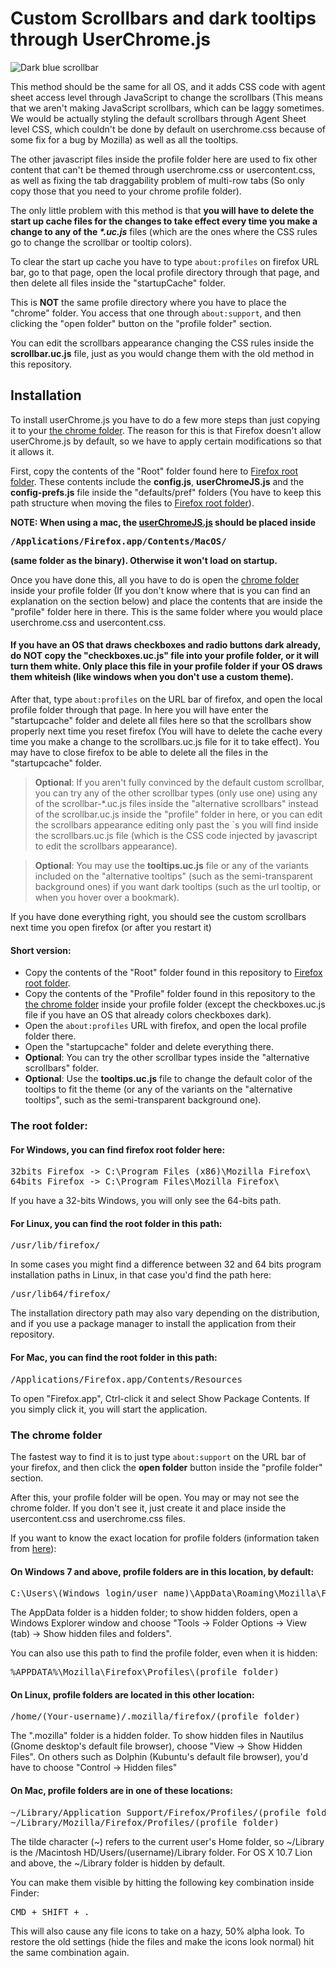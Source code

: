 <h1>Custom Scrollbars and dark tooltips through UserChrome.js</h1>
<img src="https://i.imgur.com/qe6tGJW.png" title="Dark blue scrollbar">
<p>This method should be the same for all OS, and it adds CSS code with agent sheet access level through JavaScript to change the scrollbars (This means that we aren't making JavaScript scrollbars, which can be laggy sometimes. We would be actually styling the default scrollbars through Agent Sheet level CSS, which couldn't be done by default on userchrome.css because of some fix for a bug by Mozilla) as well as all the tooltips.</p>

<p>The other javascript files inside the profile folder here are used to fix other content that can't be themed through userchrome.css or usercontent.css, as well as fixing the tab draggability problem of multi-row tabs (So only copy those that you need to your chrome profile folder).</p>

<p>The only little problem with this method is that <b>you will have to delete the start up cache files for the changes to take effect every time you make a change to any of the <i>*.uc.js</i></b> files (which are the ones where the CSS rules go to change the scrollbar or tooltip colors).</p>

<p>To clear the start up cache you have to type <code>about:profiles</code> on firefox URL bar, go to that page, open the local profile directory through that page, and then delete all files inside the "startupCache" folder.</p>

<p>This is <b>NOT</b> the same profile directory where you have to place the "chrome" folder. You access that one through <code>about:support</code>, and then clicking the "open folder" button on the "profile folder" section.</p>
<p>You can edit the scrollbars appearance changing the CSS rules inside the <b>scrollbar.uc.js</b> file, just as you would change them with the old method in this repository.</p>
  
<h2>Installation</h2>
<p>To install userChrome.js you have to do a few more steps than just copying it to your <a href="https://github.com/Izheil/Firefox-57-full-dark-theme-with-scrollbars/blob/master/Scrollbars%20&%20tooltips%20dark%20theme/Readme.md#the-chrome-folder">the chrome folder</a>. The reason for this is that Firefox doesn't allow userChrome.js by default, so we have to apply certain modifications so that it allows it.</p>

<p>First, copy the contents of the "Root" folder found here to <a href="https://github.com/Izheil/Firefox-57-full-dark-theme-with-scrollbars/blob/master/Scrollbars%20&%20tooltips%20dark%20theme/Readme.md#the-root-folder">Firefox root folder</a>. These contents include the <b>config.js</b>, <b>userChromeJS.js</b> and the <b>config-prefs.js</b> file inside the "defaults/pref" folders (You have to keep this path structure when moving the files to <a href="https://github.com/Izheil/Firefox-57-full-dark-theme-with-scrollbars/blob/master/Scrollbars%20&%20tooltips%20dark%20theme/Readme.md#the-root-folder">Firefox root folder</a>).</p>
<p><strong>NOTE: When using a mac, the <a href="https://github.com/snwflake/Firefox-57-full-dark-theme-with-scrollbars/blob/master/Scrollbars%20%26%20tooltips%20dark%20theme/Root/userChromeJS.js">userChromeJS.js</a> should be placed inside
<pre>/Applications/Firefox.app/Contents/MacOS/</pre> (same folder as the binary). Otherwise it won't load on startup.</strong></p>

<p>Once you have done this, all you have to do is open the <a href="https://github.com/Izheil/Firefox-57-full-dark-theme-with-scrollbars/blob/master/Scrollbars%20&%20tooltips%20dark%20theme/Readme.md#the-chrome-folder">chrome folder</a> inside your profile folder (If you don't know where that is you can find an explanation on the section below) and place the contents that are inside the "profile" folder here in there. This is the same folder where you would place userchrome.css and usercontent.css.</p>

<h4>If you have an OS that draws checkboxes and radio buttons dark already, do NOT copy the "checkboxes.uc.js" file into your profile folder, or it will turn them white. Only place this file in your profile folder if your OS draws them whiteish (like windows when you don't use a custom theme).</h4>

<p>After that, type <code>about:profiles</code> on the URL bar of firefox, and open the local profile folder through that page. In here you will have enter the "startupcache" folder and delete all files here so that the scrollbars show properly next time you reset firefox (You will have to delete the cache every time you make a change to the scrollbars.uc.js file for it to take effect). You may have to close firefox to be able to delete all the files in the "startupcache" folder.</p>

<blockquote><b>Optional</b>: If you aren't fully convinced by the default custom scrollbar, you can try any of the other scrollbar types (only use one) using any of the scrollbar-*.uc.js files inside the "alternative scrollbars" instead of the scrollbar.uc.js inside the "profile" folder in here, or you can edit the scrollbars appearance editing only past the `s you will find inside the scrollbars.uc.js file (which is the CSS code injected by javascript to edit the scrollbars appearance).</blockquote>

<blockquote><b>Optional</b>: You may use the <b>tooltips.uc.js</b> file or any of the variants included on the "alternative tooltips" (such as the semi-transparent background ones) if you want dark tooltips (such as the url tooltip, or when you hover over a bookmark).</blockquote>

<p>If you have done everything right, you should see the custom scrollbars next time you open firefox (or after you restart it)</p>

<h4>Short version:</h4>
<ul>
  <li>Copy the contents of the "Root" folder found in this repository to <a href="https://github.com/Izheil/Firefox-57-full-dark-theme-with-scrollbars/blob/master/Scrollbars%20&%20tooltips%20dark%20theme/Readme.md#the-root-folder">Firefox root folder</a>.</li>
  <li>Copy the contents of the "Profile" folder found in this repository to the <a href="https://github.com/Izheil/Firefox-57-full-dark-theme-with-scrollbars/blob/master/Scrollbars%20&%20tooltips%20dark%20theme/Readme.md#the-chrome-folder">the chrome folder</a> inside your profile folder (except the checkboxes.uc.js file if you have an OS that already colors checkboxes dark).</li>
  <li>Open the <code>about:profiles</code> URL with firefox, and open the local profile folder there.</li>
  <li>Open the "startupcache" folder and delete everything there.</li>
  <li><b>Optional</b>: You can try the other scrollbar types inside the "alternative scrollbars" folder.</li>
  <li><b>Optional</b>: Use the <b>tooltips.uc.js</b> file to change the default color of the tooltips to fit the theme (or any of the variants on the "alternative tooltips", such as the semi-transparent background one).</li>
</ul>

<h3>The root folder:</h3>

<h4>For Windows, you can find firefox root folder here:</h4>

<pre>32bits Firefox -> C:\Program Files (x86)\Mozilla Firefox\
64bits Firefox -> C:\Program Files\Mozilla Firefox\</pre>

<p>If you have a 32-bits Windows, you will only see the 64-bits path.</p>

<h4>For Linux, you can find the root folder in this path:</h4>

<pre>/usr/lib/firefox/</pre>

<p>In some cases you might find a difference between 32 and 64 bits program installation paths in Linux, in that case you'd find the path here:</p> 

<pre>/usr/lib64/firefox/</pre>

<p>The installation directory path may also vary depending on the distribution, and if you use a package manager to install the application from their repository.</p>

<h4>For Mac, you can find the root folder in this path:</h4>

<pre>/Applications/Firefox.app/Contents/Resources</pre>

<p>To open "Firefox.app", Ctrl-click it and select Show Package Contents. If you simply click it, you will start the application.</p>

<h3>The chrome folder</h3>

<p>The fastest way to find it is to just type <code>about:support</code> on the URL bar of your firefox, and then click the <b>open folder</b> button inside the "profile folder" section.</p>
<p>After this, your profile folder will be open. You may or may not see the chrome folder. If you don't see it, just create it and place inside the usercontent.css and userchrome.css files.</p>

<p>If you want to know the exact location for profile folders (information taken from <a href="http://kb.mozillazine.org/Profile_folder_-_Firefox">here</a>):</p>

<h4>On Windows 7 and above, profile folders are in this location, by default:</h4>

<pre>C:\Users\(Windows login/user name)\AppData\Roaming\Mozilla\Firefox\Profiles\(profile folder)</pre>
  
<p>The AppData folder is a hidden folder; to show hidden folders, open a Windows Explorer window and choose "Tools → Folder Options → View (tab) → Show hidden files and folders".</p>

<p>You can also use this path to find the profile folder, even when it is hidden:</p>

<pre>%APPDATA%\Mozilla\Firefox\Profiles\(profile folder)</pre>

<h4>On Linux, profile folders are located in this other location:</h4>

<pre>/home/(Your-username)/.mozilla/firefox/(profile folder)</pre>

<p>The ".mozilla" folder is a hidden folder. To show hidden files in Nautilus (Gnome desktop's default file browser), choose "View -> Show Hidden Files". On others such as Dolphin (Kubuntu's default file browser), you'd have to choose "Control -> Hidden files"</p>

<h4>On Mac, profile folders are in one of these locations:</h4>

<pre>~/Library/Application Support/Firefox/Profiles/(profile folder)
~/Library/Mozilla/Firefox/Profiles/(profile folder)</pre>

<p>The tilde character (~) refers to the current user's Home folder, so ~/Library is the /Macintosh HD/Users/(username)/Library folder. For OS X 10.7 Lion and above, the ~/Library folder is hidden by default.</p>

<p>You can make them visible by hitting the following key combination inside Finder:</p>
<pre>CMD + SHIFT + .</pre>
<p>This will also cause any file icons to take on a hazy, 50% alpha look. To restore the old settings (hide the files and make the icons look normal) hit the same combination again.<p>
